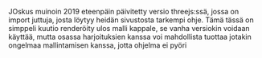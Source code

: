 JOskus muinoin 2019 eteenpäin päivitetty versio threejs:ssä, jossa on import juttuja, josta löytyy heidän sivustosta tarkempi ohje.
Tämä tässä on simppeli kuutio renderöity ulos malli kappale, se vanha versiokin voidaan käyttää, mutta osassa harjoituksien kanssa voi mahdollista
tuottaa jotakin ongelmaa mallintamisen kanssa, jotta ohjelma ei pyöri

